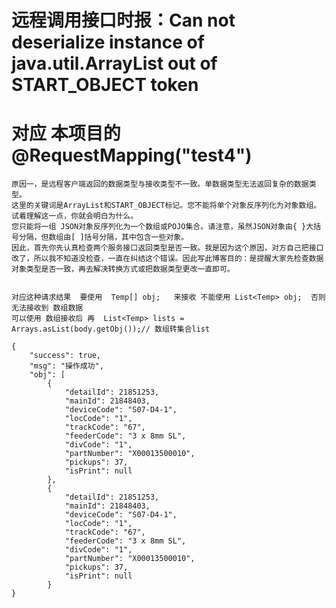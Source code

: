 # 远程调用接口时报：Can not deserialize instance of java.util.ArrayList out of START_OBJECT token
# 对应 本项目的  @RequestMapping("test4") 

    原因一，是远程客户端返回的数据类型与接收类型不一致。单数据类型无法返回复杂的数据类型。
    这里的关键词是ArrayList和START_OBJECT标记。您不能将单个对象反序列化为对象数组。试着理解这一点，你就会明白为什么。
    您只能将一组 JSON对象反序列化为一个数组或POJO集合。请注意，虽然JSON对象由{ }大括号分隔，但数组由[ ]括号分隔，其中包含一些对象。
    因此，首先你先认真检查两个服务接口返回类型是否一致。我是因为这个原因，对方自己把接口改了，所以我不知道没检查，一直在纠结这个错误。因此写此博客目的：是提醒大家先检查数据对象类型是否一致，再去解决转换方式或把数据类型更改一直即可。


    对应这种请求结果  要使用  Temp[] obj;   来接收 不能使用 List<Temp> obj;  否则无法接收到 数组数据
    可以使用 数组接收后 再  List<Temp> lists = Arrays.asList(body.getObj());// 数组转集合list
    
    {
        "success": true,
        "msg": "操作成功",
        "obj": [
            {
                "detailId": 21851253,
                "mainId": 21848403,
                "deviceCode": "S07-D4-1",
                "locCode": "1",
                "trackCode": "67",
                "feederCode": "3 x 8mm SL",
                "divCode": "1",
                "partNumber": "X00013500010",
                "pickups": 37,
                "isPrint": null
            },
            {
                "detailId": 21851253,
                "mainId": 21848403,
                "deviceCode": "S07-D4-1",
                "locCode": "1",
                "trackCode": "67",
                "feederCode": "3 x 8mm SL",
                "divCode": "1",
                "partNumber": "X00013500010",
                "pickups": 37,
                "isPrint": null
            }
    }